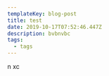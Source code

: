 ```yaml
---
templateKey: blog-post
title: test
date: 2019-10-17T07:52:46.447Z
description: bvbnvbc
tags:
  - tags
---
```

n xc
